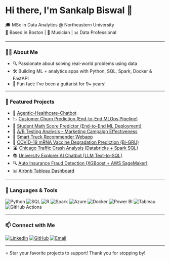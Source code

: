 # Hi there, I'm Sankalp Biswal 👋

🎓 MSc in Data Analytics @ Northeastern University  
📍 Based in Boston | 🎸 Musician | 📊 Data Professional

---

### 👨‍💻 About Me

- 🔍 Passionate about solving real-world problems using data   
- 🛠️ Building ML + analytics apps with Python, SQL, Spark, Docker & FastAPI  
- 🎵 Fun fact: I’ve been a guitarist for 9+ years!

---

### 💼 Featured Projects

- 🏥 [Agentic-Healthcare-Chatbot](https://github.com/AI-Healthcare-Chatbot/Agentic_Healthcare_Chatbot)
- 📉 [Customer Churn Prediction (End-to-End MLOps Pipeline)](https://github.com/Sankalp20487/Customer_Churn_MLops)
- 🎯 [Student Math Score Predictor (End-to-End ML Deployment)](https://github.com/Sankalp20487/mlproject)
- 🧪 [A/B Testing Analysis – Marketing Campaign Effectiveness](https://github.com/Sankalp20487/A-B_Testing_Marketing_campaign)
- 🚛 [Smart Truck Recommender Webapp](https://github.com/Sankalp20487/Truck-Recommender)
- 🧬 [COVID-19 mRNA Vaccine Degradation Prediction (Bi-GRU)](https://github.com/Sankalp20487/Covid-19-mRNA-Prediction-Bi-GRU)
- 🛣️ [Chicago Traffic Crash Analysis (Databricks + Spark SQL)](https://github.com/Sankalp20487/Chicago-Traffic-Crash-Analysis)
- 📚 [University Explorer AI Chatbot (LLM Text-to-SQL)](https://github.com/Sankalp20487/ipedsllm)
- 🔍 [Auto Insurance Fraud Detection (XGBoost + AWS SageMaker)](https://github.com/Sankalp20487/auto-insurance-fraud-detection)
- 📊 [Airbnb Tableau Dashboard](https://public.tableau.com/views/Airbnb_Dashboard_17114057268580/Dashboard1)

---

### 🔧 Languages & Tools

![Python](https://img.shields.io/badge/-Python-3776AB?logo=python&logoColor=white)
![SQL](https://img.shields.io/badge/-SQL-4479A1?logo=mysql&logoColor=white)
![R](https://img.shields.io/badge/-R-276DC3?logo=r&logoColor=white)
![Spark](https://img.shields.io/badge/-Apache%20Spark-E25A1C?logo=apachespark&logoColor=white)
![Azure](https://img.shields.io/badge/-Azure-0089D6?logo=microsoftazure&logoColor=white)
![Docker](https://img.shields.io/badge/-Docker-2496ED?logo=docker&logoColor=white)
![Power BI](https://img.shields.io/badge/-Power%20BI-F2C811?logo=powerbi&logoColor=black)
![Tableau](https://img.shields.io/badge/-Tableau-E97627?logo=tableau&logoColor=white)
![GitHub Actions](https://img.shields.io/badge/-CI%2FCD%20with%20GitHub%20Actions-2088FF?logo=githubactions&logoColor=white)

---

### 📫 Connect with Me

[![LinkedIn](https://img.shields.io/badge/-LinkedIn-blue?style=flat&logo=linkedin)](https://linkedin.com/in/sankalp-biswal)
[![GitHub](https://img.shields.io/badge/-GitHub-black?style=flat&logo=github)](https://github.com/Sankalp20487)
[![Email](https://img.shields.io/badge/-Email-red?style=flat&logo=gmail&logoColor=white)](mailto:sankalpbiswal99@gmail.com)

---

⭐️ Star your favorite projects to support! Thank you for stopping by!


<!--
**Sankalp20487/Sankalp20487** is a ✨ _special_ ✨ repository because its `README.md` (this file) appears on your GitHub profile.

Here are some ideas to get you started:

- 🔭 I’m currently working on ...
- 🌱 I’m currently learning ...
- 👯 I’m looking to collaborate on ...
- 🤔 I’m looking for help with ...
- 💬 Ask me about ...
- 📫 How to reach me: ...
- 😄 Pronouns: ...
- ⚡ Fun fact: ...
-->
